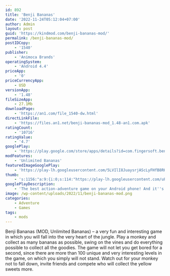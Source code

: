 ```yaml
---
id: 892
title: 'Benji Bananas'
date: '2022-11-24T05:12:04+07:00'
author: Admin
layout: post
guid: 'https://kindmod.com/benji-bananas-mod/'
permalink: /benji-bananas-mod/
postIDCopy:
    - '1540'
publisher:
    - 'Animoca Brands'
operatingSystem:
    - 'Android 4.4'
priceApp:
    - '0'
priceCurrencyApp:
    - USD
versionApp:
    - '1.48'
fileSizeApp:
    - 27.1Mb
downloadPage:
    - 'https://an1.com/file_1540-dw.html'
directLinkFile:
    - 'https://files.an1.net/benji-bananas-mod_1.48-an1.com.apk'
ratingCount:
    - '10716'
ratingValue:
    - '4.7'
googlePlay:
    - 'https://play.google.com/store/apps/details?id=com.fingersoft.benjibananas'
modFeatures:
    - 'Unlimited Bananas'
featuredImageGooglePlay:
    - 'https://play-lh.googleusercontent.com/5LVIlI8JuaysrjAScLyFHfB8RHTWVtZjpxUik868-4iSx5jEGZURagmBL0BMMxoZg9E'
thumb:
    - 's:1156:"a:9:{i:0;s:114:"https://play-lh.googleusercontent.com/uPsPAXw6wWp_0K3AnJOsVtwpzlOa0lDz_XuU4M2EN3B-9pOZsVYji0So7a6i4rYtSw=w526-h296";i:1;s:115:"https://play-lh.googleusercontent.com/HR4tzMVoNzLTvgWVpSsG1sEik1RXOU6GrZcn4jdHx3NinyNkU2K0L2n61uWjRMtsUaI=w526-h296";i:2;s:115:"https://play-lh.googleusercontent.com/_CGiFx2268HvMq_GBXug1xMRow6evrE0FXplSxtzZ9-sOD55iPvkTW7eFG5-5BYcOFU=w526-h296";i:3;s:114:"https://play-lh.googleusercontent.com/4QNux-41PjxUOFkEwLREfKiq64TRK_y8bvnU2bQAzIKteoYGu7MuHhkRmQ5MrQZYXQ=w526-h296";i:4;s:115:"https://play-lh.googleusercontent.com/I6NZ1hfndAbIf_xSRbUYG9EzOWk6DY1hdPATJgUhHRKkPJH8g65e9Basq4__wghm8xk=w526-h296";i:5;s:116:"https://play-lh.googleusercontent.com/pDzim3_jQaf-rIatwi6mJPZNf0F_GQK8IUALNISQ03MYqvzfP5-H_ulEHzEAQCh4Kd3o=w526-h296";i:6;s:116:"https://play-lh.googleusercontent.com/dGvUrvoDPxYrIfghoztn51xKgMYde0GBFF7Ebo1gxxJosQvwOYtfvLUdb5mSxpPYbDQy=w526-h296";i:7;s:114:"https://play-lh.googleusercontent.com/HW76JN4nFd-_FpcRHytulx4W1_iWkPcU8csBdTItl8lWPCZasGfdv2Dau7OgTrIIFQ=w526-h296";i:8;s:114:"https://play-lh.googleusercontent.com/gF5FfJPhrHGDBqCGEfdWC96hwgSOTyj_A1f4gEjeN-MtI4pYkx2QKm09qU1ULVMqaw=w526-h296";}";'
googlePlayDescription:
    - 'The best action-adventure game on your Android phone! And it''s free!. Exciting and fun physics based adventure game!. Fly from vine to vine, but watch out for dangers lurking in the jungle. Earn bananas to get upgrades, specials and power ups.'
image: /wp-content/uploads/2022/11/benji-bananas-mod.png
categories:
    - Adventure
    - Games
tags:
    - mods
---
```


Benji Bananas (MOD, Unlimited Bananas) – a very fun and interesting game in which you will fall into the very heart of the jungle. Play a monkey and collect as many bananas as possible, swing on the vines and do everything possible to collect all the goodies. The game will not let you get bored for a second, since there are more than 100 unique and very interesting levels in the game, on which you simply will not stand. Watch out for your monkey not to fall down, invite friends and compete who will collect the yellow sweets more.
